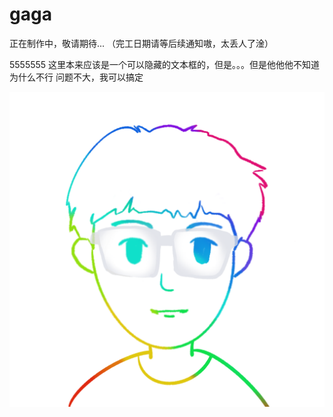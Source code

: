 # gaga

正在制作中，敬请期待...
（完工日期请等后续通知嗷，太丢人了淦）

<detials>
  <summary> 5555555 这里本来应该是一个可以隐藏的文本框的，但是。。。但是他他他不知道为什么不行
  问题不大，我可以搞定</summary>
</detials>



![‘gaga’](\gaga.png)

